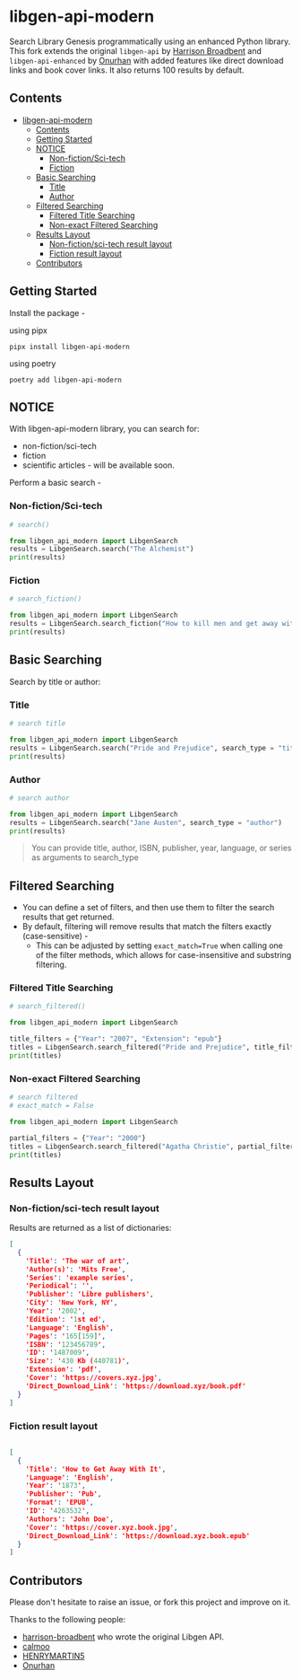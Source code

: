 # libgen-api-modern

Search Library Genesis programmatically using an enhanced Python library. This fork extends the original `libgen-api` by [Harrison Broadbent](https://github.com/harrison-broadbent/libgen-api) and `libgen-api-enhanced` by [Onurhan](https://github.com/onurhanak/libgen-api-enhanced) with added features like direct download links and book cover links. It also returns 100 results by default.

## Contents

- [libgen-api-modern](#libgen-api-modern)
  - [Contents](#contents)
  - [Getting Started](#getting-started)
  - [NOTICE](#notice)
    - [Non-fiction/Sci-tech](#non-fictionsci-tech)
    - [Fiction](#fiction)
  - [Basic Searching](#basic-searching)
    - [Title](#title)
    - [Author](#author)
  - [Filtered Searching](#filtered-searching)
    - [Filtered Title Searching](#filtered-title-searching)
    - [Non-exact Filtered Searching](#non-exact-filtered-searching)
  - [Results Layout](#results-layout)
    - [Non-fiction/sci-tech result layout](#non-fictionsci-tech-result-layout)
    - [Fiction result layout](#fiction-result-layout)
  - [Contributors](#contributors)

## Getting Started

Install the package -

using pipx

```
pipx install libgen-api-modern
```

using poetry

```
poetry add libgen-api-modern
```

## NOTICE

With libgen-api-modern library, you can search for:

- non-fiction/sci-tech
- fiction
- scientific articles - will be available soon.

Perform a basic search -

### Non-fiction/Sci-tech

```python
# search()

from libgen_api_modern import LibgenSearch
results = LibgenSearch.search("The Alchemist")
print(results)
```

### Fiction

```python
# search_fiction()

from libgen_api_modern import LibgenSearch
results = LibgenSearch.search_fiction("How to kill men and get away with it")
print(results)
```

## Basic Searching

Search by title or author:

### Title

```python
# search title

from libgen_api_modern import LibgenSearch
results = LibgenSearch.search("Pride and Prejudice", search_type = "title")
print(results)
```

### Author

```python
# search author

from libgen_api_modern import LibgenSearch
results = LibgenSearch.search("Jane Austen", search_type = "author")
print(results)
```

> You can provide title, author, ISBN, publisher, year, language, or series as arguments to search_type

## Filtered Searching

- You can define a set of filters, and then use them to filter the search results that get returned.
- By default, filtering will remove results that match the filters exactly (case-sensitive) -
  - This can be adjusted by setting `exact_match=True` when calling one of the filter methods, which allows for case-insensitive and substring filtering.

### Filtered Title Searching

```python
# search_filtered()

from libgen_api_modern import LibgenSearch

title_filters = {"Year": "2007", "Extension": "epub"}
titles = LibgenSearch.search_filtered("Pride and Prejudice", title_filters, exact_match=True)
print(titles)
```

### Non-exact Filtered Searching

```python
# search filtered 
# exact_match = False

from libgen_api_modern import LibgenSearch

partial_filters = {"Year": "2000"}
titles = LibgenSearch.search_filtered("Agatha Christie", partial_filters, exact_match=False)
print(titles)

```

## Results Layout

### Non-fiction/sci-tech result layout

Results are returned as a list of dictionaries:

```json
[
  {
    'Title': 'The war of art', 
    'Author(s)': 'Mits Free', 
    'Series': 'example series', 
    'Periodical': '', 
    'Publisher': 'Libre publishers', 
    'City': 'New York, NY', 
    'Year': '2002', 
    'Edition': '1st ed', 
    'Language': 'English', 
    'Pages': '165[159]', 
    'ISBN': '123456789', 
    'ID': '1487009', 
    'Size': '430 Kb (440781)', 
    'Extension': 'pdf', 
    'Cover': 'https://covers.xyz.jpg', 
    'Direct_Download_Link': 'https://download.xyz/book.pdf'
  }
]

```

### Fiction result layout

```json

[
  {
    'Title': 'How to Get Away With It', 
    'Language': 'English', 
    'Year': '1873', 
    'Publisher': 'Pub', 
    'Format': 'EPUB', 
    'ID': '4263532', 
    'Authors': 'John Doe', 
    'Cover': 'https://cover.xyz.book.jpg', 
    'Direct_Download_Link': 'https://download.xyz.book.epub'
  }
]
```

## Contributors

Please don't hesitate to raise an issue, or fork this project and improve on it.

Thanks to the following people:

- [harrison-broadbent](https://github.com/harrison-broadbent) who wrote the original Libgen API.
- [calmoo](https://github.com/calmoo)
- [HENRYMARTIN5](https://github.com/HENRYMARTIN5)
- [Onurhan](https://github.com/onurhanak)
